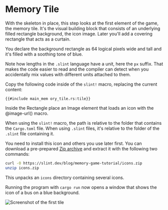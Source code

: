 <!-- Copyright © SixtyFPS GmbH <info@slint.dev> ; SPDX-License-Identifier: MIT -->

# Memory Tile

With the skeleton in place, this step looks at the first element of the game, the memory tile. It's the
visual building block that consists of an underlying filled rectangle background, the icon image. Later you'll add a
covering rectangle that acts as a curtain.

You declare the background rectangle as 64 logical pixels wide and tall
and it's filled with a soothing tone of blue.

Note how lengths in the `.slint` language have a unit, here
the `px` suffix. That makes the code easier to read and the compiler can detect when you accidentally
mix values with different units attached to them.

Copy the following code inside of the `slint!` macro, replacing the current content:

```slint
{{#include main_mem ory_tile.rs:tile}}
```

Inside the <span class="hljs-built_in">Rectangle</span> place an <span class="hljs-built_in">Image</span> element that
loads an icon with the <span class="hljs-built_in">@image-url()</span> macro.

When using the `slint!` macro, the path is relative to the folder that contains the `Cargo.toml` file.
When using `.slint` files, it's relative to the folder of the `.slint` file containing it.

You need to install this icon and others you use later first. You can download a pre-prepared
[Zip archive](https://slint.dev/blog/memory-game-tutorial/icons.zip) and extract it with the
following two commands:

```sh
curl -O https://slint.dev/blog/memory-game-tutorial/icons.zip
unzip icons.zip
```

This unpacks an `icons` directory containing several icons.

Running the program with `cargo run` now opens a window that shows the icon of a bus on a
blue background.

![Screenshot of the first tile](https://slint.dev/blog/memory-game-tutorial/memory-tile.png "Memory Tile Screenshot")
